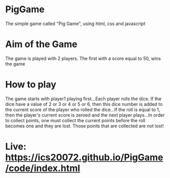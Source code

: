 # PigGame
The simple game called "Pig Game", using html, css and javascript
# Aim of the Game
The game is played with 2 players. The first with a score equal to 50, wins the game
# How to play
The game starts with player1 playing first...Each player rolls the dice. If the dice have a value of 2 or 3 or 4 or 5 or 6, then this dice number is added to the current score of the player who rolled the dice...If the roll is equal to 1, then the player's current score is zeroed and the next player plays...In order to collect points, one must collect the current points before the roll becomes one and they are lost. Those points that are collected are not lost!
# Live: https://ics20072.github.io/PigGame/code/index.html

